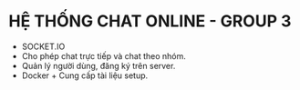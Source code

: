 # HỆ THỐNG CHAT ONLINE - GROUP 3

- SOCKET.IO
- Cho phép chat trực tiếp và chat theo nhóm.
- Quản lý người dùng, đăng ký trên server.
- Docker + Cung cấp tài liệu setup.
